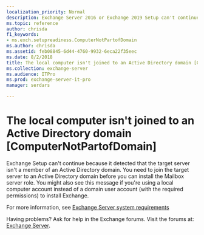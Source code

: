 ```yaml
---
localization_priority: Normal
description: Exchange Server 2016 or Exchange 2019 Setup can't continue because the target computer isn't a member of an Active Directory domain.
ms.topic: reference
author: chrisda
f1_keywords:
- ms.exch.setupreadiness.ComputerNotPartofDomain
ms.author: chrisda
ms.assetid: feb08845-6d44-4760-9932-6eca22f35eec
ms.date: 8/2/2018
title: The local computer isn't joined to an Active Directory domain [ComputerNotPartofDomain]
ms.collection: exchange-server
ms.audience: ITPro
ms.prod: exchange-server-it-pro
manager: serdars

---
```


# The local computer isn't joined to an Active Directory domain [ComputerNotPartofDomain]

Exchange Setup can't continue because it detected that the target server isn't a member of an Active Directory domain. You need to join the target server to an Active Directory domain before you can install the Mailbox server role. You might also see this message if you're using a local computer account instead of a domain user account (with the required permissions) to install Exchange.
  
For more information, see [Exchange Server system requirements](../system-requirements.md)
  
Having problems? Ask for help in the Exchange forums. Visit the forums at: [Exchange Server](https://go.microsoft.com/fwlink/p/?linkId=60612).

